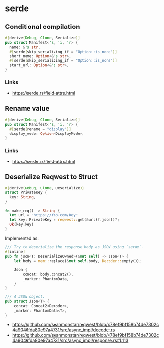 # serde

## Conditional compilation
```rust
#[derive(Debug, Clone, Serialize)]
pub struct Manifest<'s, 'i, 'r> {
  name: &'s str,
  #[serde(skip_serializing_if = "Option::is_none")]
  short_name: Option<&'s str>,
  #[serde(skip_serializing_if = "Option::is_none")]
  start_url: Option<&'s str>,
}
```

### Links
- https://serde.rs/field-attrs.html

## Rename value
```rust
#[derive(Debug, Clone, Serialize)]
pub struct Manifest<'s, 'i, 'r> {
  #[serde(rename = "display")]
  display_mode: Option<DisplayMode>,
}
```

### Links
- https://serde.rs/field-attrs.html

## Deserialize Reqwest to Struct
```rust
#[derive(Debug, Clone, Deserialize)]
struct PrivateKey {
  key: String,
}

fn make_req() -> String {
  let url = "https://foo.com/key"
  let key: PrivateKey = reqwest::get(&url)?.json()?;
  Ok(key.key)
}
```

Implemented as:
```rust
/// Try to deserialize the response body as JSON using `serde`.
#[inline]
pub fn json<T: DeserializeOwned>(&mut self) -> Json<T> {
    let body = mem::replace(&mut self.body, Decoder::empty());

    Json {
        concat: body.concat2(),
        _marker: PhantomData,
    }
}

/// A JSON object.
pub struct Json<T> {
    concat: Concat2<Decoder>,
    _marker: PhantomData<T>,
}
```
- https://github.com/seanmonstar/reqwest/blob/478ef9bf158b74de7302c4a9046fda80e97a4731/src/async_impl/decoder.rs
- https://github.com/seanmonstar/reqwest/blob/478ef9bf158b74de7302c4a9046fda80e97a4731/src/async_impl/response.rs#L113
